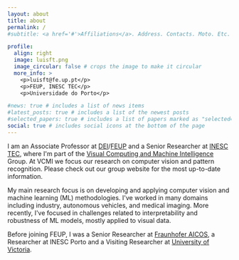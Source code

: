 ```yaml
---
layout: about
title: about
permalink: /
#subtitle: <a href='#'>Affiliations</a>. Address. Contacts. Moto. Etc.

profile:
  align: right
  image: luisft.png
  image_circular: false # crops the image to make it circular
  more_info: >
    <p>luisft@fe.up.pt</p>
    <p>FEUP, INESC TEC</p>
    <p>Universidade do Porto</p>

#news: true # includes a list of news items
#latest_posts: true # includes a list of the newest posts
#selected_papers: true # includes a list of papers marked as "selected={true}"
social: true # includes social icons at the bottom of the page
---
```


I am an Associate Professor at [DEI](https://dei.fe.up.pt/)/[FEUP](https://www.fe.up.pt/) and a Senior Researcher at [INESC TEC](https://www.inesctec.pt/), where I'm part of the [Visual Computing and Machine Intelligence](http://vcmi.inesctec.pt/) Group. At VCMI we focus our research on computer vision and pattern recognition. Please check out our group website for the most up-to-date information.

My main research focus is on developing and applying computer vision and machine learning (ML) methodologies. I've worked in many domains including industry, autonomous vehicles, and medical imaging. More recently, I've focused in challenges related to interpretability and robustness of ML models, mostly applied to visual data.

Before joining FEUP, I was a Senior Researcher at [Fraunhofer AICOS](https://www.aicos.fraunhofer.pt/), a Researcher at INESC Porto and a Visiting Researcher at [University of Victoria](https://www.uvic.ca/).
